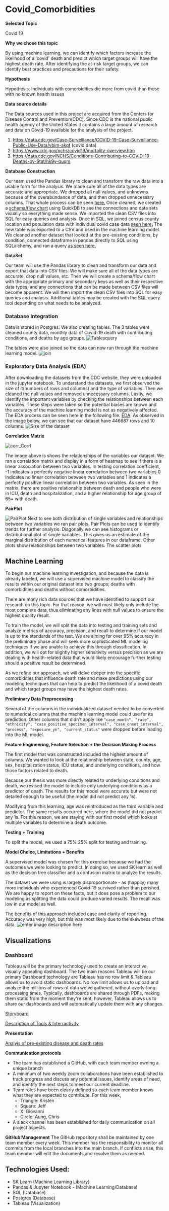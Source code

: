 # Covid_Comorbidities

**Selected Topic**

Covid 19

**Why we chose this topic**

By using machine learning, we can identify which factors increase the likelihood of a 'covid' death and predict which target groups will have the highest death rate. 
After identifying the at-risk target groups, we can identify best practices and precautions for their safety.

**Hypothesis**

Hypothesis: Individuals with comorbidities die more from covid than those with no known health issues

**Data source details**

The Data sources used in this project are acquired from the Centers for Disease Control and Prevention(CDC). Since CDC is the national public health agency of the United States it contains a large amount of research and data on Covid-19 available for the analysis of the project. 

 1. https://data.cdc.gov/Case-Surveillance/COVID-19-Case-Surveillance-Public-Use-Data/vbim-akqf (covid data)
 2. https://www.cdc.gov/nchs/covid19/mortality-overview.htm
 3. https://data.cdc.gov/NCHS/Conditions-Contributing-to-COVID-19-Deaths-by-Stat/hk9y-quqm
 
 **Database Construction**

  Our team used the Pandas library to clean and transform the raw data into a usable form for the analysis. We made sure all of the data types are accurate and appropriate. We dropped all null values, and unknowns because of the overabundance of data, and then dropped unnecessary columns. That whole process can be seen [here.](https://github.com/jeffblando/Covid_Comorbidities/blob/Databases_CH/Database/ETL_misc/Cleaned_Data_Machine_Learning_Model.ipynb) Once cleaned, we created a [schema/flow chart](https://github.com/jeffblando/Covid_Comorbidities/blob/Databases_CH/Database/SQL%20Schema/Database_schema.png) using QuickDB to see the connections and data sets visually so everything made sense. We imported the clean CSV files into SQL for easy queries and analysis. Once in SQL, we joined census county location and population data with individual covid case data [seen here.](https://github.com/jeffblando/Covid_Comorbidities/tree/main/Database/Database%20Images) The new table was exported to a CSV and used in the machine learning model. We cleaned another dataset that looked at the pre-existing conditions, by condition, connected dataframe in pandas directly to SQL using SQLalchemy, and ran a query [as seen here.](https://user-images.githubusercontent.com/92996865/170176033-9de4ee21-3033-4ac3-b7a6-f7f04bb71305.png)
 
 **DataSet** 

 Our team will use the Pandas library to clean and transform our data and export that data into CSV files. We will make sure all of the data types are accurate, drop null values, etc. Then we will create a schema/flow chart with the appropriate primary and secondary keys as well as their respective data types, and any connections that can be made between CSV files will become apparent. We will then import the clean CSV files into SQL for easy queries and analysis. Additional tables may be created with the SQL query tool depending on what needs to be analyzed.
 
### Database Integration

Data is stored in Postgres. We also creating tables. The 3 tables were cleaned county data, monthly data of Covid-19 death with contributing conditions, and deaths by age groups.
![Tablesquery](https://github.com/jeffblando/Covid_Comorbidities/blob/0388dd6d48fe8fe2a8e887940573f38c3dbf8722/Database/Database%20Images/3%20Tables%20and%20a%20query.png)

The tables were also joined so the data can now run through the machine learning model.
![join](https://github.com/jeffblando/Covid_Comorbidities/blob/0388dd6d48fe8fe2a8e887940573f38c3dbf8722/Database/Database%20Images/Join%20in%20SQL.png)

### Exploratory Data Analysis (EDA) ###

After downloading the datasets from the CDC website, they were uploaded in the jupyter notebook. To understand the datasets, we first observed the size of it(numbers of rows and columns) and the type of variables. Then we cleaned the null values and removed unnecessary columns. Lastly, we identify the important variables by checking the relationships between each variables. These steps were taken so the potential biases are known and the accuracy of the machine learning model is not as negatively affected. The EDA process can be seen here in the following file. [EDA](https://github.com/jeffblando/Covid_Comorbidities/blob/d04c7815cedb3adebce8b7e593fd91f68c699cea/EDA.ipynb). As observed in the image below, we can see that our dataset have 446687 rows and 10 columns. 
![Size of the dataset](https://github.com/jeffblando/Covid_Comorbidities/blob/80703793b7eacfc69265d47b0eb3c28cc1ad3206/Images/Rows.png)


**Correlation Matrix** 

![corr_Corrl](https://github.com/jeffblando/Covid_Comorbidities/blob/a25866f7370c13916cb052183bb493858bed52ad/Images/EDA.png)

The image above is shows the relationships of the variables our dataset. We ran a correlation matrix and display in a form of heatmap to see if there is a linear association between two variables. In testing correlation coefficient, -1 indicates a perfectly negative linear correlation between two variables
0 indicates no linear correlation between two variables and 1 indicates a perfectly positive linear correlation between two variables.
As seen in the matrix, there are positive relationship between death and people who were in ICU, death and hospitalization, and a higher relationship for age group of 65+ with death. 

**PairPlot**

![PairPlot](https://github.com/jeffblando/Covid_Comorbidities/blob/4090674325e72191def410d2d0fb7f713a91c433/Images/Pairplot.png)
Next to see both distribution of single variables and relationships between two variables we ran pair plots. Pair Plots can be used to identify trends for further analysis. Diagonally we can see histograms or distributional plot of single variables. This gives us an estimate of the marginal distribution of each numerical features in our dataframe. Other plots show relationships between two variables. The scatter plots 



## Machine Learning
To begin our machine learning investigation, and because the data is already labeled, we will use a supervised machine model to classify the results within our original dataset into two groups; deaths with comorbidities and deaths without comorbidities. 

There are many rich data sources that we have identified to support our research on this topic. For that reason, we will most likely only include the most complete data, thus eliminating any lines with null values to ensure the highest quality result.

To train the model, we will split the data into testing and training sets and analyze metrics of accuracy, precision, and recall to determine if our model is up to the standards of the test. We are aiming for over 95% accuracy in the preliminary phase and will seek more sophisticated ML modeling techniques if we are unable to achieve this through classification. In addition, we will opt for slightly higher sensitivity versus precision as we are dealing with health-related data that would likely encourage further testing should a positive result be determined.

As we refine our approach, we will delve deeper into the specific comorbidities that influence death rate and make predictions using our modeling techniques that can help to predict the likelihood of a covid death and which target groups may have the highest death rates. 


**Preliminary Data Preprocessing** 

Several of the columns in the individualized dataset needed to be converted to numerical columns that the machine learning model could use for its prediction. Other columns that didn't apply like `"case_month", "race", "ethnicity", "case_positive_specimen_interval", "case_onset_interval", "process", "exposure_yn", "current_status"` were dropped before loading into the ML model.


**Feature Engineering, Feature Selection + the Decision Making Process**

The first model that was constructed included the highest amount of columns. We wanted to look at the relationship between state, county, age, sex, hospitalization status, ICU status, and underlying conditions, and how those factors related to death.

Because our thesis was more directly related to underlying conditions and death, we revised the model to include only underlying conditions as a predictor of death. The results for this model were accurate but were not detailed enough to be useful (the model did not predict any 1s). 
	
Modifying from this learning, age was reintroduced as the third variable and predictor. The same results occurred here, where the model did not predict any 1s. For this reason, we are staying with our first model which looks at multiple variables to determine a death outcome. 

**Testing + Training**

To split the model, we used a 75% 25% split for testing and training.   

**Model Choice, Limitations + Benefits**

A supervised model was chosen for this exercise because we had the outcomes we were looking to predict. In doing so, we used SK learn as well as the decision tree classifier and a confusion matrix to analyze the results. 

The dataset we were using is largely disproportionate - as (happily) many more individuals who experienced Covid-19 survived rather than perished. We are happy to report on these facts, but it does pose a problem to our modeling as splitting the data could produce varied results. The recall was low in our model as well.

The benefits of this approach included ease and clarity of reporting. Accuracy was very high, but this was most likely due to the skewness of the data. 
![enter image description here](https://github.com/jeffblando/Covid_Comorbidities/blob/MachineLearning_KT/Images/S2%20ML%20Results.jpg?raw=true)



## Visualizations
### Dashboard
Tableau will be the primary technology used to create an interactive, visually appealing dashboard. The two main reasons Tableau will be our primary Dashboard technology are Tableau has no row limit & Tableau allows us to avoid static dashboards. No row limit allows us to upload and analyze the millions of rows of data we've gathered, without overly-long processing times. Typically, dashboards are shared through PDFs, making them static from the moment they're sent; however, Tableau allows us to share our dashboards and will automatically update them with any changes. 

[Storyboard](https://public.tableau.com/app/profile/giovanni.bottone/viz/Segment2StoryboardV1/Story1?publish=yes)

[Description of Tools & Interractivity](https://docs.google.com/presentation/d/1HLexLPKKv-I4AnZZq3R42-6RtVfnWUKWxupJI4ClcX0/edit#slide=id.p)


**Presentation**

[Analyis of pre-existing disease and death rates](https://docs.google.com/presentation/d/1i8Ry3hVTzgpDNV7zKgqXaR9tYIhOCbXmE6nfHRlGO4E/edit#slide=id.g12dc2ad45a7_0_0)


**Communication protocols**

 - The team has established a GitHub, with each team member owning a unique branch
 - A minimum of two weekly zoom collaborations have been established to track progress and discuss any potential issues, identify areas of need, and identify the next steps to meet our current deadline.   
 - Team roles have been clearly defined so each team member knows what they are expected to contribute. For this week, 
     - Triangle: Kristen
     - Square: Jeff
     - X: Giovanni
     - Circle: Aung, Chris
 - A slack channel has been established for daily communication on all project aspects.

**GitHub Management**
The GitHub repository shall be maintained by one team member every week. This member has the responsibility to monitor all commits from the local branches into the main branch. If conflicts arise, this team member will edit the documents and resolve them as needed.

## Technologies Used:
- SK Learn (Machine Learning Library)
- Pandas & Jupyter Notebook - (Machine Learning/Database)
- SQL (Database)
- Postgres (Database)
- Tableau (Visualization)

